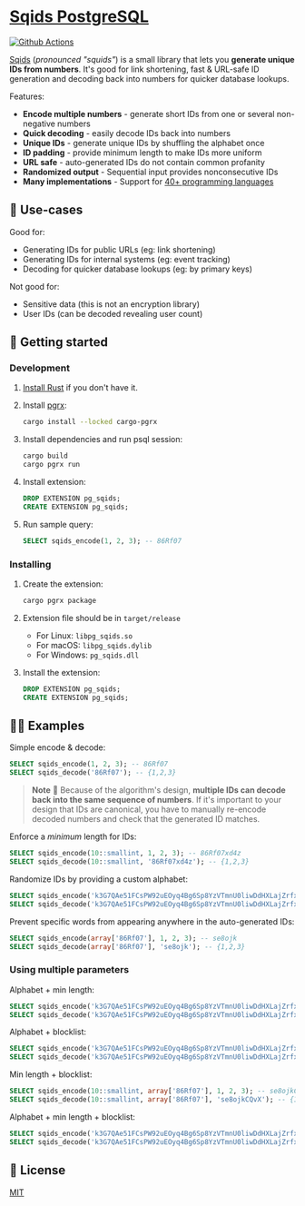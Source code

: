 # [Sqids PostgreSQL](https://sqids.org/postgresql)

[![Github Actions](https://img.shields.io/github/actions/workflow/status/sqids/sqids-postgresql/build.yml)](https://github.com/sqids/sqids-postgresql/actions)

[Sqids](https://sqids.org/postgresql) (*pronounced "squids"*) is a small library that lets you **generate unique IDs from numbers**. It's good for link shortening, fast & URL-safe ID generation and decoding back into numbers for quicker database lookups.

Features:

- **Encode multiple numbers** - generate short IDs from one or several non-negative numbers
- **Quick decoding** - easily decode IDs back into numbers
- **Unique IDs** - generate unique IDs by shuffling the alphabet once
- **ID padding** - provide minimum length to make IDs more uniform
- **URL safe** - auto-generated IDs do not contain common profanity
- **Randomized output** - Sequential input provides nonconsecutive IDs
- **Many implementations** - Support for [40+ programming languages](https://sqids.org/)

## 🧰 Use-cases

Good for:

- Generating IDs for public URLs (eg: link shortening)
- Generating IDs for internal systems (eg: event tracking)
- Decoding for quicker database lookups (eg: by primary keys)

Not good for:

- Sensitive data (this is not an encryption library)
- User IDs (can be decoded revealing user count)

## 🚀 Getting started

### Development

1. [Install Rust](https://www.rust-lang.org/) if you don't have it.

1. Install [pgrx](https://github.com/pgcentralfoundation/pgrx?tab=readme-ov-file#getting-started):

    ```bash
    cargo install --locked cargo-pgrx
    ```

1. Install dependencies and run psql session:

    ```bash
    cargo build
    cargo pgrx run
    ```

1. Install extension:

    ```sql
    DROP EXTENSION pg_sqids;
    CREATE EXTENSION pg_sqids;
    ```

1. Run sample query:

    ```sql
    SELECT sqids_encode(1, 2, 3); -- 86Rf07
    ```

### Installing

1. Create the extension:

    ```bash
    cargo pgrx package
    ```

1. Extension file should be in `target/release`

    - For Linux: `libpg_sqids.so`
    - For macOS: `libpg_sqids.dylib`
    - For Windows: `pg_sqids.dll`

1. Install the extension:

    ```sql
    DROP EXTENSION pg_sqids;
    CREATE EXTENSION pg_sqids;
    ```

## 👩‍💻 Examples

Simple encode & decode:

```sql
SELECT sqids_encode(1, 2, 3); -- 86Rf07
SELECT sqids_decode('86Rf07'); -- {1,2,3}
```

> **Note**
> 🚧 Because of the algorithm's design, **multiple IDs can decode back into the same sequence of numbers**. If it's important to your design that IDs are canonical, you have to manually re-encode decoded numbers and check that the generated ID matches.

Enforce a *minimum* length for IDs:

```sql
SELECT sqids_encode(10::smallint, 1, 2, 3); -- 86Rf07xd4z
SELECT sqids_decode(10::smallint, '86Rf07xd4z'); -- {1,2,3}
```

Randomize IDs by providing a custom alphabet:

```sql
SELECT sqids_encode('k3G7QAe51FCsPW92uEOyq4Bg6Sp8YzVTmnU0liwDdHXLajZrfxNhobJIRcMvKt', 1, 2, 3); -- XRKUdQ
SELECT sqids_decode('k3G7QAe51FCsPW92uEOyq4Bg6Sp8YzVTmnU0liwDdHXLajZrfxNhobJIRcMvKt', 'XRKUdQ'); -- {1,2,3}
```

Prevent specific words from appearing anywhere in the auto-generated IDs:

```sql
SELECT sqids_encode(array['86Rf07'], 1, 2, 3); -- se8ojk
SELECT sqids_decode(array['86Rf07'], 'se8ojk'); -- {1,2,3}
```

### Using multiple parameters

Alphabet + min length:

```sql
SELECT sqids_encode('k3G7QAe51FCsPW92uEOyq4Bg6Sp8YzVTmnU0liwDdHXLajZrfxNhobJIRcMvKt', 10::smallint, 1, 2, 3); -- XRKUdQVBzg
SELECT sqids_decode('k3G7QAe51FCsPW92uEOyq4Bg6Sp8YzVTmnU0liwDdHXLajZrfxNhobJIRcMvKt', 10::smallint, 'XRKUdQVBzg'); -- {1,2,3}
```

Alphabet + blocklist:

```sql
SELECT sqids_encode('k3G7QAe51FCsPW92uEOyq4Bg6Sp8YzVTmnU0liwDdHXLajZrfxNhobJIRcMvKt', array['XRKUdQ'], 1, 2, 3); -- WyXQfF
SELECT sqids_decode('k3G7QAe51FCsPW92uEOyq4Bg6Sp8YzVTmnU0liwDdHXLajZrfxNhobJIRcMvKt', array['XRKUdQ'], 'WyXQfF'); -- {1,2,3}
```

Min length + blocklist:

```sql
SELECT sqids_encode(10::smallint, array['86Rf07'], 1, 2, 3); -- se8ojkCQvX
SELECT sqids_decode(10::smallint, array['86Rf07'], 'se8ojkCQvX'); -- {1,2,3}
```

Alphabet + min length + blocklist:

```sql
SELECT sqids_encode('k3G7QAe51FCsPW92uEOyq4Bg6Sp8YzVTmnU0liwDdHXLajZrfxNhobJIRcMvKt', 10::smallint, array['XRKUdQVBzg'], 1, 2, 3); -- WyXQfFQ21T
SELECT sqids_decode('k3G7QAe51FCsPW92uEOyq4Bg6Sp8YzVTmnU0liwDdHXLajZrfxNhobJIRcMvKt', 10::smallint, array['XRKUdQVBzg'], 'WyXQfFQ21T'); -- {1,2,3}
```

## 📝 License

[MIT](LICENSE)
